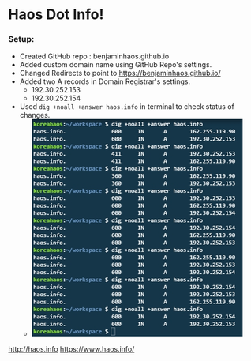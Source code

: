 # Haos Dot Info!

### Setup:

* Created GitHub repo : benjaminhaos.github.io
* Added custom domain name using GitHub Repo's settings.
* Changed Redirects to point to https://benjaminhaos.github.io/
* Added two A records in Domain Registrar's settings.
    * 192.30.252.153
    * 192.30.252.154
* Used `dig +noall +answer haos.info` in terminal to check status of changes.
    * ![terminal output](img/dig_images.jpg "Terminal Output of dig command.")



http://haos.info
https://www.haos.info/

